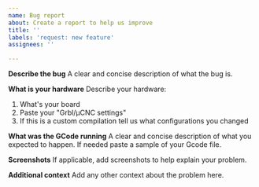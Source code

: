 ```yaml
---
name: Bug report
about: Create a report to help us improve
title: ''
labels: 'request: new feature'
assignees: ''

---
```


**Describe the bug**
A clear and concise description of what the bug is.

**What is your hardware**
Describe your hardware:
1. What's your board
2. Paste your "Grbl/µCNC settings"
3. If this is a custom compilation tell us what configurations you changed

**What was the GCode running**
A clear and concise description of what you expected to happen. If needed paste a sample of your Gcode file.

**Screenshots**
If applicable, add screenshots to help explain your problem.

**Additional context**
Add any other context about the problem here.
